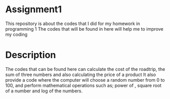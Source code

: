 # Assignment1
  This repository is about the codes that I did for my homework in programming 1
  The codes that will be found in here will help me to improve my coding 
  
# Description
  The codes that can be found here can calculate the cost of the roadtrip, the sum of three numbers and also calculating the price of a product
  It also provide a code where the computer will choose a random number from 0 to 100, and perform mathematical operations such as; power of , square root of a number and log of the numbers.
  
  
